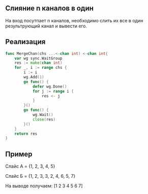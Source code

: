 ## Слияние n каналов в один

На вход посутпает n каналов, необходимо слить их все в один результрующий канал и вывести его. 

## Реализация
```go
func MergeChan(chs ...<-chan int) <-chan int{
    var wg sync.WaitGroup
    res := make(chan int)
    for _, i := range chs {
        i := i
        wg.Add(1)
        go func() {
            defer wg.Done()
            for j := range i {
                res <- j
            }
        }()
        go func() {
            wg.Wait()
            close(res)
        }()
    }
    return res
}
```

## Пример
Слайс А = {1, 2, 3, 4, 5}

Слайс Б = {1, 2, 3, 3, 2, 4, 6, 5, 7}

На выводе получаем: [1 2 3 4 5 6 7]